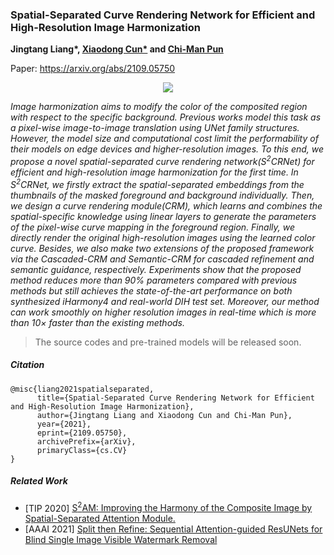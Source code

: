 ### Spatial-Separated Curve Rendering Network for Efficient and High-Resolution Image Harmonization

<b>Jingtang Liang*, <a href='vinthony.github.io'>Xiaodong Cun*</a> and <a href='http://www.cis.umac.mo/~cmpun/'>Chi-Man Pun</a> </b>

Paper: https://arxiv.org/abs/2109.05750


<p style='text-align:center'><img src='https://user-images.githubusercontent.com/4397546/133198989-e4e2cc21-92fd-4f9b-a487-cdb05be3175e.png'><p>

<i>Image harmonization aims to modify the color of the composited region with respect to the specific background. Previous works model this task as a pixel-wise image-to-image translation using UNet family structures. However, the model size and computational cost limit the performability of their models on edge devices and higher-resolution images. To this end, we propose a novel spatial-separated curve rendering network(S<sup>2</sup>CRNet) for efficient and high-resolution image harmonization for the first time. In S<sup>2</sup>CRNet, we firstly extract the spatial-separated embeddings from the thumbnails of the masked foreground and background individually. Then, we design a curve rendering module(CRM), which learns and combines the spatial-specific knowledge using linear layers to generate the parameters of the pixel-wise curve mapping in the foreground region. Finally, we directly render the original high-resolution images using the learned color curve. Besides, we also make two extensions of the proposed framework via the Cascaded-CRM and Semantic-CRM for cascaded refinement and semantic guidance, respectively. Experiments show that the proposed method reduces more than 90% parameters compared with previous methods but still achieves the state-of-the-art performance on both synthesized iHarmony4 and real-world DIH test set. Moreover, our method can work smoothly on higher resolution images in real-time which is more than 10× faster than the existing methods. </i> 

> The source codes and pre-trained models will be released soon.


##### Citation
```
@misc{liang2021spatialseparated,
      title={Spatial-Separated Curve Rendering Network for Efficient and High-Resolution Image Harmonization}, 
      author={Jingtang Liang and Xiaodong Cun and Chi-Man Pun},
      year={2021},
      eprint={2109.05750},
      archivePrefix={arXiv},
      primaryClass={cs.CV}
}
```


##### Related Work

* [TIP 2020] [S<sup>2</sup>AM: Improving the Harmony of the Composite Image by Spatial-Separated Attention Module.](https://github.com/vinthony/s2am)
* [AAAI 2021] [Split then Refine: Sequential Attention-guided ResUNets for Blind Single Image Visible Watermark Removal](https://github.com/vinthony/deep-blind-watermark-removal)
